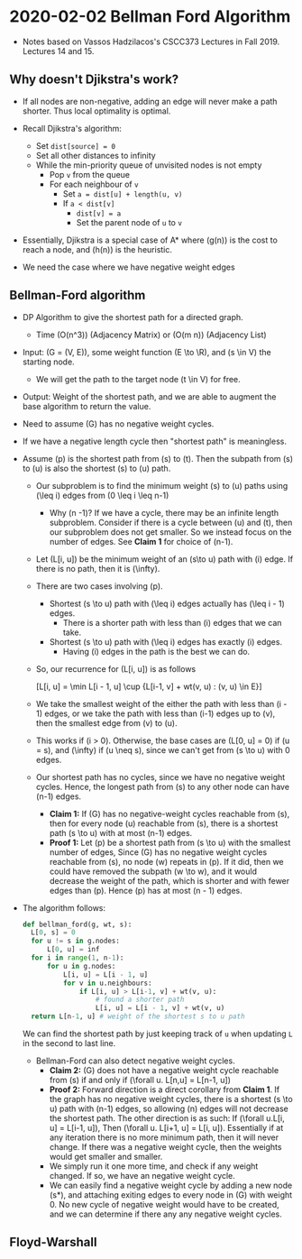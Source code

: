 # 2020-02-02 Bellman Ford Algorithm
* Notes based on Vassos Hadzilacos's CSCC373 Lectures in Fall 2019. Lectures 14 and 15.


## Why doesn't Djikstra's work?
* If all nodes are non-negative, adding an edge will never make a path shorter. Thus local optimality is optimal.
* Recall Djikstra's algorithm:
  * Set `dist[source] = 0`
  * Set all other distances to infinity
  * While the min-priority queue of unvisited nodes is not empty
    * Pop `v` from the queue
    * For each neighbour of `v`
      * Set `a = dist[u] + length(u, v)`
      * If `a < dist[v]`
        * `dist[v] = a`
        * Set the parent node of `u` to `v`
* Essentially, Djikstra is a special case of A* where \(g(n)\) is the cost to reach a node, and \(h(n)\) is the heuristic.

* We need the case where we have negative weight edges

## Bellman-Ford algorithm 

* DP Algorithm to give the shortest path for a directed graph.
  * Time \(O(n^3)\) (Adjacency Matrix) or \(O(m n)\) (Adjacency List)
* Input: \(G = (V, E)\), some weight function \(E \to \R\), and \(s \in V\) the starting node.
  * We will get the path to the target node \(t \in V\) for free.
* Output: Weight of the shortest path, and we are able to augment the base algorithm to return the value.
* Need to assume \(G\) has no negative weight cycles.
* If we have a negative length cycle then "shortest path" is meaningless.
  

* Assume \(p\) is the shortest path from \(s\) to \(t\). Then the subpath from \(s\) to \(u\) is also the shortest \(s\) to \(u\) path.
  * Our subproblem is to find the minimum weight \(s\) to \(u\) paths using \(\leq i\) edges from \(0 \leq i \leq n-1\)
    * Why \(n -1\)? If we have a cycle, there may be an infinite length subproblem. Consider if there is a cycle between \(u\) and \(t\), then our subproblem does not get smaller. So we instead focus on the number of edges. See **Claim 1** for choice of \(n-1\).
  * Let \(L[i, u]\) be the minimum weight of an \(s\to u\) path with \(i\) edge. If there is no path, then it is \(\infty\).
  * There are two cases involving \(p\).
    * Shortest \(s \to u\) path with \(\leq i\) edges actually has \(\leq i - 1\) edges.
      * There is a shorter path with less than \(i\) edges that we can take.
    * Shortest \(s \to u\) path with \(\leq i\) edges has exactly \(i\) edges.
      * Having \(i\) edges in the path is the best we can do.
  * So, our recurrence for \(L[i, u]\) is as follows
   
    \[L[i, u] = \min L[i - 1, u] \cup \{L[i-1, v] + wt(v, u) : (v, u) \in E\}\]

  * We take the smallest weight of the either the path with less than \(i - 1\) edges, or we take the path with less than \(i-1\) edges up to \(v\), then the smallest edge from \(v\) to \(u\).
  * This works if \(i > 0\). Otherwise, the base cases are \(L[0, u] = 0\) if \(u = s\), and \(\infty\) if \(u \neq s\), since we can't get from \(s \to u\) with 0 edges.
  * Our shortest path has no cycles, since we have no negative weight cycles. Hence, the longest path from \(s\) to any other node can have \(n-1\) edges.
    * **Claim 1:** If \(G\) has no negative-weight cycles reachable from \(s\), then for every node \(u\) reachable from \(s\), there is a shortest path \(s \to u\) with at most \(n-1\) edges.
    * **Proof 1:** Let \(p\) be a shortest path from \(s \to u\) with the smallest number of edges, Since \(G\) has no negative weight cycles reachable from \(s\), no node \(w\) repeats in \(p\). If it did, then we could have removed the subpath \(w \to w\), and it would decrease the weight of the path, which is shorter and with fewer edges than \(p\). Hence \(p\) has at most \(n - 1\) edges.
* The algorithm follows:
  ```python
  def bellman_ford(g, wt, s):
    L[0, s] = 0
    for u != s in g.nodes:
        L[0, u] = inf
    for i in range(1, n-1):
        for u in g.nodes:
            L[i, u] = L[i - 1, u]
            for v in u.neighbours:
                if L[i, u] > L[i-1, v] + wt(v, u):
                    # found a shorter path
                    L[i, u] = L[i - 1, v] + wt(v, u)
    return L[n-1, u] # weight of the shortest s to u path
  ```
  We can find the shortest path by just keeping track of `u` when updating `L` in the second to last line.
  * Bellman-Ford can also detect negative weight cycles.
    * **Claim 2:** \(G\) does not have a negative weight cycle reachable from \(s\) if and only if \(\forall u. L[n,u] = L[n-1, u]\)
    * **Proof 2:**
      Forward direction is a direct corollary from **Claim 1**. If the graph has no negative weight cycles, there is a shortest \(s \to u\) path with \(n-1\) edges, so allowing \(n\) edges will not decrease the shortest path.
      The other direction is as such: If \(\forall u.L[i, u] = L[i-1, u]\), Then \(\forall u. L[i+1, u] = L[i, u]\). Essentially if at any iteration there is no more minimum path, then it will never change. If there was a negative weight cycle, then the weights would get smaller and smaller. 
    * We simply run it one more time, and check if any weight changed. If so, we have an negative weight cycle.
    * We can easily find a negative weight cycle by adding a new node \(s*\), and attaching exiting edges to every node in \(G\) with weight 0. No new cycle of negative weight would have to be created, and we can determine if there any any negative weight cycles.
   

## Floyd-Warshall
